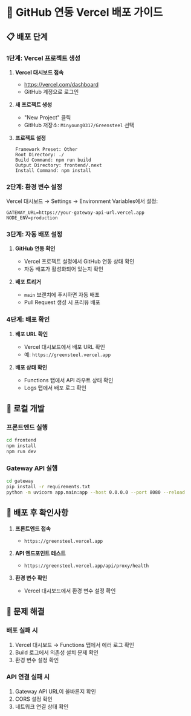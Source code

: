 # 🚀 GitHub 연동 Vercel 배포 가이드

## 📋 **배포 단계**

### **1단계: Vercel 프로젝트 생성**

1. **Vercel 대시보드 접속**
   - https://vercel.com/dashboard
   - GitHub 계정으로 로그인

2. **새 프로젝트 생성**
   - "New Project" 클릭
   - GitHub 저장소: `Minyoung0317/Greensteel` 선택

3. **프로젝트 설정**
   ```
   Framework Preset: Other
   Root Directory: ./
   Build Command: npm run build
   Output Directory: frontend/.next
   Install Command: npm install
   ```

### **2단계: 환경 변수 설정**

Vercel 대시보드 → Settings → Environment Variables에서 설정:

```
GATEWAY_URL=https://your-gateway-api-url.vercel.app
NODE_ENV=production
```

### **3단계: 자동 배포 설정**

1. **GitHub 연동 확인**
   - Vercel 프로젝트 설정에서 GitHub 연동 상태 확인
   - 자동 배포가 활성화되어 있는지 확인

2. **배포 트리거**
   - `main` 브랜치에 푸시하면 자동 배포
   - Pull Request 생성 시 프리뷰 배포

### **4단계: 배포 확인**

1. **배포 URL 확인**
   - Vercel 대시보드에서 배포 URL 확인
   - 예: `https://greensteel.vercel.app`

2. **배포 상태 확인**
   - Functions 탭에서 API 라우트 상태 확인
   - Logs 탭에서 배포 로그 확인

## 🔧 **로컬 개발**

### **프론트엔드 실행**
```bash
cd frontend
npm install
npm run dev
```

### **Gateway API 실행**
```bash
cd gateway
pip install -r requirements.txt
python -m uvicorn app.main:app --host 0.0.0.0 --port 8080 --reload
```

## 📝 **배포 후 확인사항**

1. **프론트엔드 접속**
   - `https://greensteel.vercel.app`

2. **API 엔드포인트 테스트**
   - `https://greensteel.vercel.app/api/proxy/health`

3. **환경 변수 확인**
   - Vercel 대시보드에서 환경 변수 설정 확인

## 🚨 **문제 해결**

### **배포 실패 시**
1. Vercel 대시보드 → Functions 탭에서 에러 로그 확인
2. Build 로그에서 의존성 설치 문제 확인
3. 환경 변수 설정 확인

### **API 연결 실패 시**
1. Gateway API URL이 올바른지 확인
2. CORS 설정 확인
3. 네트워크 연결 상태 확인 